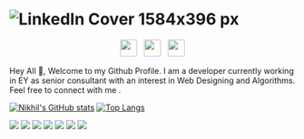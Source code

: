 # ![LinkedIn Cover 1584x396 px](https://user-images.githubusercontent.com/16606820/174751201-560e64ca-4120-4832-8893-a494b06a2b87.gif)

<p align='center'>
<a href="https://twitter.com/ra012hul"><img height="30" src="https://github.com/WaylonWalker/WaylonWalker/blob/main/icon/twitter.png?raw=true" target="_blank"></a>&nbsp;&nbsp;
<a href="https://www.instagram.com/nikhilsrivastava2503/"><img height="30" src="https://github.com/WaylonWalker/WaylonWalker/blob/main/icon/instagram.jpg?raw=true" target="_blank"></a>&nbsp;&nbsp;
<a href="https://www.linkedin.com/in/nikhil-srivastava-90a23277/"><img height="30" src="https://github.com/WaylonWalker/WaylonWalker/blob/main/icon/linkedin.png?raw=true"></a>
</p>

Hey All 👋,
Welcome to my Github Profile. I am a developer currently working in EY as senior consultant with an interest in Web Designing and Algorithms. Feel free to connect with me .

[![Nikhil's GitHub stats](https://github-readme-stats.vercel.app/api?username=nikhil050394)](https://github.com/nikhil050394/github-readme-stats)
[![Top Langs](https://github-readme-stats.vercel.app/api/top-langs/?username=nikhil050394&layout=compact)](https://github.com/nikhil050394/github-readme-stats)
<!---
nikhil050394/nikhil050394 is a ✨ special ✨ repository because its `README.md` (this file) appears on your GitHub profile.
You can click the Preview link to take a look at your changes.
--->

![](https://img.shields.io/badge/<FrontEnd>-<HTML>-informational?style=flat&logo=<LOGO_NAME>&logoColor=white&color=2bbc8a)
![](https://img.shields.io/badge/<FrontEnd>-<HTML>-informational?style=flat&logo=<LOGO_NAME>&logoColor=white&color=2bbc8a)
![](https://img.shields.io/badge/<FrontEnd>-<Angular>-informational?style=flat&logo=<LOGO_NAME>&logoColor=white&color=2bbc8a)
![](https://img.shields.io/badge/<Database>-<SQL>-informational?style=flat&logo=<LOGO_NAME>&logoColor=white&color=2bbc8a)
![](https://img.shields.io/badge/<Database>-<OracleSQL>-informational?style=flat&logo=<LOGO_NAME>&logoColor=white&color=2bbc8a)
![](https://img.shields.io/badge/<Cloud>-<Azure>-informational?style=flat&logo=<LOGO_NAME>&logoColor=white&color=2bbc8a)
![](https://img.shields.io/badge/<OS>-<Windows/Mac>-informational?style=flat&logo=<LOGO_NAME>&logoColor=white&color=2bbc8a)
